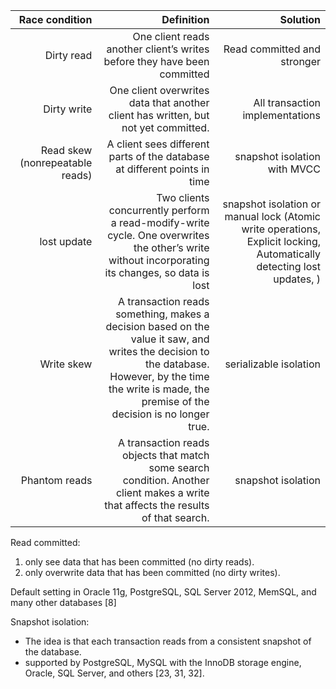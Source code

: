|                  Race condition |                                                                                                                                                                                                 Definition |                                                                                                              Solution |
| ------------------------------: | ---------------------------------------------------------------------------------------------------------------------------------------------------------------------------------------------------------: | --------------------------------------------------------------------------------------------------------------------: |
|                      Dirty read |                                                                                                                                   One client reads another client’s writes before they have been committed |                                                                                           Read committed and stronger |
|                     Dirty write |                                                                                                                         One client overwrites data that another client has written, but not yet committed. |                                                                                       All transaction implementations |
| Read skew (nonrepeatable reads) |                                                                                                                                  A client sees different parts of the database at different points in time |                                                                                          snapshot isolation with MVCC |
|                     lost update |                                                            Two clients concurrently perform a read-modify-write cycle. One overwrites the other’s write without incorporating its changes, so data is lost | snapshot isolation or manual lock (Atomic write operations, Explicit locking, Automatically detecting lost updates, ) |
|                      Write skew | A transaction reads something, makes a decision based on the value it saw, and writes the decision to the database. However, by the time the write is made, the premise of the decision is no longer true. |                                                                                                serializable isolation |
|                   Phantom reads |                                                                        A transaction reads objects that match some search condition. Another client makes a write that affects the results of that search. |                                                                                                    snapshot isolation |

Read committed:

1. only see data that has been committed (no dirty reads).
2. only overwrite data that has been committed (no dirty writes).

Default setting in Oracle 11g, PostgreSQL, SQL Server 2012, MemSQL, and many other databases [8]

Snapshot isolation:

- The idea is that each transaction reads from a consistent snapshot of the database.
- supported by PostgreSQL, MySQL with the InnoDB storage engine, Oracle, SQL Server, and others [23, 31, 32].
